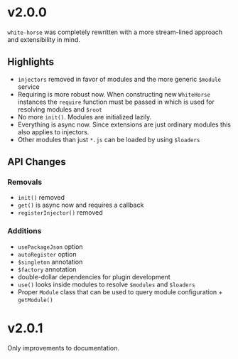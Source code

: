 # v2.0.0

`white-horse` was completely rewritten with a more stream-lined approach and extensibility in mind.


## Highlights

* `injectors` removed in favor of modules and the more generic `$module` service
* Requiring is more robust now. When constructing new `WhiteHorse` instances the `require` function must be passed in which is used for resolving modules and `$root`
* No more `init()`. Modules are initialized lazily.
* Everything is async now. Since extensions are just ordinary modules this also applies to injectors.
* Other modules than just `*.js` can be loaded by using `$loaders`


## API Changes

### Removals

* `init()` removed
* `get()` is async now and requires a callback
* `registerInjector()` removed

### Additions

* `usePackageJson` option
* `autoRegister` option
* `$singleton` annotation
* `$factory` annotation
* double-dollar dependencies for plugin development
* `use()` looks inside modules to resolve `$modules` and `$loaders`
* Proper `Module` class that can be used to query module configuration + `getModule()`

# v2.0.1

Only improvements to documentation.
